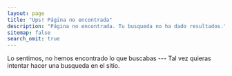 ```yaml
---
layout: page
title: "Ups! Página no encontrada"
description: "Página no encontrada. Tu busqueda no ha dado resultados."
sitemap: false
search_omit: true
---  
```


Lo sentimos, no hemos encontrado lo que buscabas --- Tal vez quieras intentar hacer una busqueda en el sitio.

<script type="text/javascript">
  var GOOG_FIXURL_LANG = 'es';
  var GOOG_FIXURL_SITE = '{{ site.url }}'
</script>
<script type="text/javascript"
  src="http://linkhelp.clients.google.com/tbproxy/lh/wm/fixurl.js">
</script>
